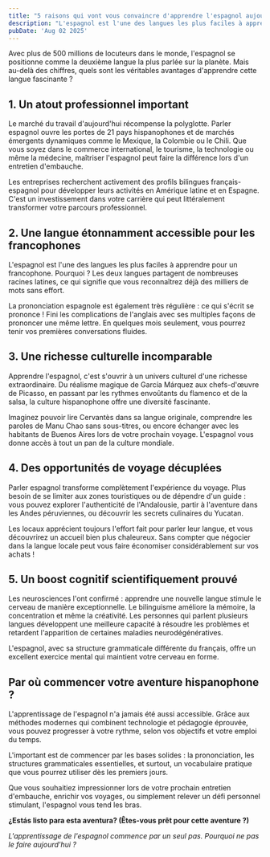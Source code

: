 ```yaml
---
title: "5 raisons qui vont vous convaincre d'apprendre l'espagnol aujourd'hui"
description: "L'espagnol est l'une des langues les plus faciles à apprendre pour un francophone : les deux langues partagent de nombreuses racines latines, ce qui signifie que vous reconnaîtrez déjà des milliers de mots sans effort."
pubDate: 'Aug 02 2025'
---
```



Avec plus de 500 millions de locuteurs dans le monde, l'espagnol se positionne comme la deuxième langue la plus parlée sur la planète. Mais au-delà des chiffres, quels sont les véritables avantages d'apprendre cette langue fascinante ?

## 1. Un atout professionnel important

Le marché du travail d'aujourd'hui récompense la polyglotte. Parler espagnol ouvre les portes de 21 pays hispanophones et de marchés émergents dynamiques comme le Mexique, la Colombie ou le Chili. Que vous soyez dans le commerce international, le tourisme, la technologie ou même la médecine, maîtriser l'espagnol peut faire la différence lors d'un entretien d'embauche.

Les entreprises recherchent activement des profils bilingues français-espagnol pour développer leurs activités en Amérique latine et en Espagne. C'est un investissement dans votre carrière qui peut littéralement transformer votre parcours professionnel.

## 2. Une langue étonnamment accessible pour les francophones

L'espagnol est l'une des langues les plus faciles à apprendre pour un francophone. Pourquoi ? Les deux langues partagent de nombreuses racines latines, ce qui signifie que vous reconnaîtrez déjà des milliers de mots sans effort.

La prononciation espagnole est également très régulière : ce qui s'écrit se prononce ! Fini les complications de l'anglais avec ses multiples façons de prononcer une même lettre. En quelques mois seulement, vous pourrez tenir vos premières conversations fluides.

## 3. Une richesse culturelle incomparable

Apprendre l'espagnol, c'est s'ouvrir à un univers culturel d'une richesse extraordinaire. Du réalisme magique de García Márquez aux chefs-d'œuvre de Picasso, en passant par les rythmes envoûtants du flamenco et de la salsa, la culture hispanophone offre une diversité fascinante.

Imaginez pouvoir lire Cervantès dans sa langue originale, comprendre les paroles de Manu Chao sans sous-titres, ou encore échanger avec les habitants de Buenos Aires lors de votre prochain voyage. L'espagnol vous donne accès à tout un pan de la culture mondiale.

## 4. Des opportunités de voyage décuplées

Parler espagnol transforme complètement l'expérience du voyage. Plus besoin de se limiter aux zones touristiques ou de dépendre d'un guide : vous pouvez explorer l'authenticité de l'Andalousie, partir à l'aventure dans les Andes péruviennes, ou découvrir les secrets culinaires du Yucatan.

Les locaux apprécient toujours l'effort fait pour parler leur langue, et vous découvrirez un accueil bien plus chaleureux. Sans compter que négocier dans la langue locale peut vous faire économiser considérablement sur vos achats !

## 5. Un boost cognitif scientifiquement prouvé

Les neurosciences l'ont confirmé : apprendre une nouvelle langue stimule le cerveau de manière exceptionnelle. Le bilinguisme améliore la mémoire, la concentration et même la créativité. Les personnes qui parlent plusieurs langues développent une meilleure capacité à résoudre les problèmes et retardent l'apparition de certaines maladies neurodégénératives.

L'espagnol, avec sa structure grammaticale différente du français, offre un excellent exercice mental qui maintient votre cerveau en forme.

## Par où commencer votre aventure hispanophone ?

L'apprentissage de l'espagnol n'a jamais été aussi accessible. Grâce aux méthodes modernes qui combinent technologie et pédagogie éprouvée, vous pouvez progresser à votre rythme, selon vos objectifs et votre emploi du temps.

L'important est de commencer par les bases solides : la prononciation, les structures grammaticales essentielles, et surtout, un vocabulaire pratique que vous pourrez utiliser dès les premiers jours.

Que vous souhaitiez impressionner lors de votre prochain entretien d'embauche, enrichir vos voyages, ou simplement relever un défi personnel stimulant, l'espagnol vous tend les bras. 

**¿Estás listo para esta aventura? (Êtes-vous prêt pour cette aventure ?)**

*L'apprentissage de l'espagnol commence par un seul pas. Pourquoi ne pas le faire aujourd'hui ?*